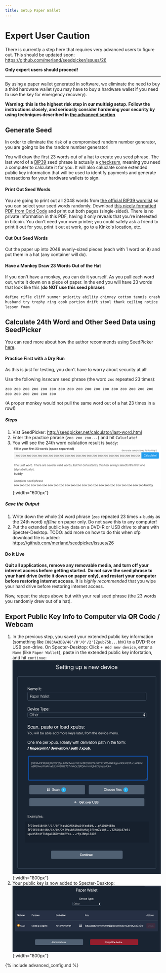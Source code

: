 ```yaml
---
title: Setup Paper Wallet
---
```


# Expert User Caution
There is currently a step here that requires very advanced users to figure out.
This should be updated soon:  
<https://github.com/merland/seedpicker/issues/26>

**Only expert users should proceed!**

---


By using a paper wallet generated in software, we eliminate the need to buy a third hardware wallet (you may have to buy a hardware wallet if you need to use the key for emergency recovery).

**Warning: this is the highest risk step in our multisig setup**.
**Follow the instructions closely, and seriously consider hardening your security by using techniques described in [the advanced section](paper-advanced)**.


## Generate Seed
In order to eliminate the risk of a compromised random number generator, you are going to be the random number generator!

You will draw the first 23 words out of a hat to create you seed phrase.
The last word of a [BIP39](https://github.com/bitcoin/bips/blob/master/bip-0039.mediawiki) seed phrase is actually a [checksum](https://en.wikipedia.org/wiki/Checksum), meaning you need a computer to calculate it for you.
It will also caluclate some extended public key information that will be used to identify payments and generate transactions for your hardware wallets to sign.

#### Print Out Seed Words

You are going to print out all 2048 words from [the official BIP39 wordlist](https://github.com/bitcoin/bips/blob/master/bip-0039/english.txt) so you can select your seed words randomly.
Download [this nicely formatted PDF from Cold Code](/assets/guide/cold_code_bip39_wordlist.pdf) and print out both pages (single-sided).
There is no private information in this PDF, having it only reveals that you're interested in bitcoin.
You don't need your own printer; you could safely ask a friend to print it out for you, print it out at work, go to a Kinko's location, etc.

#### Cut Out Seed Words
Cut the paper up into 2048 evenly-sized pieces (each with 1 word on it) and put them in a hat (any container will do).

#### Have a Monkey Draw 23 Words Out of the Hat
If you don't have a monkey, you can do it yourself.
As you pull each word out, write it down on a piece of paper.
In the end you will have 23 words that look like this (**do NOT use this seed phrase**):
```
define rifle cliff summer priority ability chimney cotton tennis crash husband try trophy ring cook portion drift stool thank ceiling notice lesson foam
```

## Calculate 24th Word and Other Seed Data using SeedPicker
You can read more about how the author recommends using SeedPicker [here](http://seedpicker.net/guide/GUIDE.html).

#### Practice First with a Dry Run
As this is just for testing, you don't have to worry about security at all!

Use the following *insecure* seed phrase (the word `zoo` repeated 23 times):
```
zoo zoo zoo zoo zoo zoo zoo zoo zoo zoo zoo zoo zoo zoo zoo zoo zoo zoo zoo zoo zoo zoo zoo 
```
(A proper monkey would not pull the same word out of a hat 23 times in a row!)

##### Steps
1. Vist SeedPicker: <http://seedpicker.net/calculator/last-word.html>
2. Enter the practice phrase (`zoo zoo zoo...`) and hit `Caluclate!`
3. You will see the 24th word calulation result is `buddy`:  
![](/assets/img/setup-paper-seedpicker-example-output.png){:width="600px"}  

##### Save the Output
1. Write down the whole 24 word phrase (`zoo` repeated 23 times + `buddy` as the 24th word) *offline* on paper only.
Do not save this to any computer!
2. Put the extended public key data on a DVD-R or USB drive to share with Specter-Desktop.
TODO: add more on how to do this when xfp download file is added: <https://github.com/merland/seedpicker/issues/26>


#### Do it Live

**Quit all applications, remove any removable media, and turn off your internet access before getting started.**
**Do not save the seed phrase to your hard drive (write it down on paper only), and restart your computer before restoring internet access.**
It is *highly recommended* that you wipe your hard drive before restoring internet access.

Now, repeat the steps above but with your real seed phrase (the 23 words you randomly drew out of a hat).

## Export Public Key Info to Computer via QR Code / Webcam
1. In the previous step, you saved your extended public key information (something like `[083AA3DB/48'/0'/0'/2']Zpub75b...bhK`) to a DVD-R or USB pen-drive.
On Specter-Desktop: Click `+ Add new device`, enter a `Name` (like `Paper Wallet`), paste in the extended public key infortation, and hit `continue`:  
![](/assets/img/setup-paper-specter-input.png){:width="800px"}  
2. Your public key is now added to Specter-Desktop:  
![](/assets/img/setup-paper-display-pubkey.png){:width="800px"}  


{% include advanced_config.md %}
